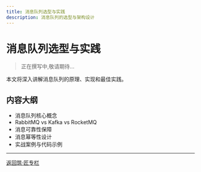 ```yaml
---
title: 消息队列选型与实践
description: 消息队列的选型与架构设计
---
```


# 消息队列选型与实践

> 正在撰写中,敬请期待...

本文将深入讲解消息队列的原理、实现和最佳实践。

## 内容大纲

- 消息队列核心概念
- RabbitMQ vs Kafka vs RocketMQ
- 消息可靠性保障
- 消息幂等性设计
- 实战案例与代码示例

---

[返回筑·匠专栏](/tutorials/architecture/)

